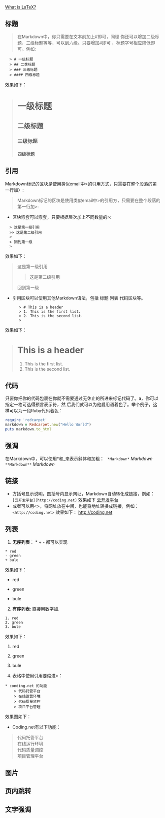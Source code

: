 [What is LaTeX?](#标题)
## 标题
> 在Markdown中，你只需要在文本前加上#即可，同理 你还可以增加二级标题、三级标题等等，可以到六级。只要增加#即可
> ，标题字号相应降低即可。例如:

```
  > # 一级标题
  > ## 二季标题
  > ### 三级标题
  > #### 四级标题
  ```
效果如下：
> # 一级标题
> ## 二级标题
> ### 三级标题
> #### 四级标题

## 引用
Markdown标记的区块是使用类似email中>的引用方式，只需要在整个段落的第一行加〉:
>Markdown标记的区块是使用类似email中>的引用方，只需要在整个段落的第一行加>:

* 区块嵌套可以嵌套，只要根据层次加上不同数量的>:
```
  > 这是第一级引用
  >> 这是第二级引用
  >
  > 回到第一级
  >  
```
  效果如下：
  > 这是第一级引用
  >> 这是第二级引用
  >
  > 回到第一级
  >
* 引用区块可以使用其他Markdown语法，包括 标题 列表 代码区块等。
  ``` 
     > # This is a header
     > 1. This is the first list.
     > 2. This is the second list.
     > 
     ```
效果如下：
 > # This is a header
 > 1. This is the first list.
 > 2. This is the second list.
 > 

## 代码
 只要你把你的代码包裹在你就不需要通过无休止的所进来标记代码了。a，你可以指定一格可选得预言表示符，然
 后我们就可以为他启用语着色了。举个例子，这样可以为一段Ruby代码着色： 
```ruby
require 'redcarpet'
markdown = Redcarpet.new("Hello World")
puts markdown.to_html
```
## 强调
  在Markdown中，可以使用*和_来表示斜体和加粗：
  ``` *Markdown*```  *Markdown*
  ``` **Markdown**``` *Markdown*

## 链接
  * 方括号显示说明，圆括号内显示网址，Markdown自动转化成链接，例如：
  ```[云开发平台](http://coding.net)```
  效果如下
  [云开发平台](http://coding.net)
  * 或者可以用<>，将网址放在中间，也能将地址转换成链接，例如：
  ``` <http://coding.net>```
  效果如下：
  <http://coding.net>

## 列表
  1. **无序列表**： * + - 都可以实现
```
* red
- green
+ bule
```
效果如下：
* red
- green
+ bule
 2.  **有序列表**: 直接用数字加.
 ``` 
 1. red
 2. green
 3. bule
 ```
 效果如下：
 1. red
 2. green
 3. bule

 3. 表格中使用引用要缩进>：
 ```
 * conding.net 的功能
 	 > 代码托管平台
 	 > 在线运营环境 
 	 > 代码质量监控
 	 > 项目平台管理
 ```
 效果图如下：
 * Coding.net有以下功能：
  > 代码托管平台  
  > 在线运行环境  
  > 代码质量调控   
  > 项目管理平台 
  
## 图片
## 页内跳转
## 文字强调
